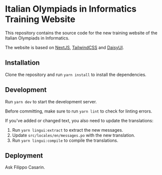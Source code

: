 # Italian Olympiads in Informatics Training Website

This repository contains the source code for the new training website of the Italian Olympiads in Informatics.

The website is based on [NextJS](https://nextjs.org/), [TailwindCSS](https://tailwindcss.com/)
and [DaisyUI](https://daisyui.com/).

## Installation

Clone the repository and run `yarn install` to install the dependencies.

## Development

Run `yarn dev` to start the development server.

Before committing, make sure to run `yarn lint` to check for linting errors.

If you've added or changed text, you also need to update the translations:

1. Run `yarn lingui:extract` to extract the new messages.
2. Update `src/locales/en/messages.po` with the new translation.
3. Run `yarn lingui:compile` to compile the translations.

## Deployment

Ask Filippo Casarin.
